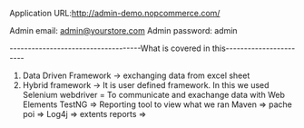 Application URL:http://admin-demo.nopcommerce.com/

Admin email: admin@yourstore.com 
Admin password: admin

------------------------------------What is covered in this-----------------------

1) Data Driven Framework -> exchanging data from excel sheet
2) Hybrid framework -> It is user defined framework. In this we used 
		Selenium webdriver = To communicate and exachange data with Web Elements
		TestNG => Reporting tool to view what we ran
		Maven =>
		pache poi =>
		Log4j =>
		extents reports =>
